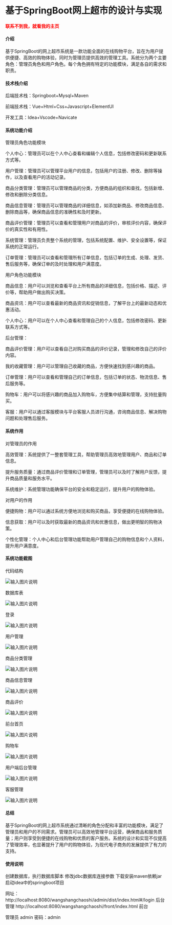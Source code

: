 # 基于SpringBoot网上超市的设计与实现

<h4 style='color:red'>联系不到我，就看我的主页 </h4> 
 
#### 介绍

基于SpringBoot的网上超市系统是一款功能全面的在线购物平台，旨在为用户提供便捷、高效的购物体验，同时为管理员提供高效的管理工具。系统分为两个主要角色：管理员角色和用户角色。每个角色拥有特定的功能模块，满足各自的需求和职责。

#### 技术栈介绍

后端技术栈：Springboot+Mysql+Maven

前端技术栈：Vue+Html+Css+Javascript+ElementUI

开发工具：Idea+Vscode+Navicate


#### 系统功能介绍

管理员角色功能模块

个人中心：管理员可以在个人中心查看和编辑个人信息，包括修改密码和更新联系方式等。

用户管理：管理员可以管理平台用户的信息，包括用户的注册、修改、删除等操作，以及查看用户的活动记录。

商品分类管理：管理员可以管理商品的分类，方便商品的组织和查找，包括新增、修改和删除分类信息。

商品信息管理：管理员可以管理商品的详细信息，如添加新商品、修改商品信息、删除商品等，确保商品信息的准确性和及时更新。

商品评价管理：管理员可以查看和管理用户对商品的评价，审核评价内容，确保评价的真实性和有用性。

系统管理：管理员负责整个系统的管理，包括系统配置、维护、安全设置等，保证系统的正常运行。

订单管理：管理员可以查看和管理所有订单信息，包括订单的生成、处理、发货、售后服务等，确保订单的及时处理和用户满意度。

用户角色功能模块

商品信息：用户可以浏览和查看平台上所有商品的详细信息，包括价格、描述、评价等，帮助用户做出购买决策。

商品资讯：用户可以查看最新的商品资讯和促销信息，了解平台上的最新动态和优惠活动。

个人中心：用户可以在个人中心查看和管理自己的个人信息，包括修改密码、更新联系方式等。

后台管理：

商品评价管理：用户可以查看自己对购买商品的评价记录，管理和修改自己的评价内容。

我的收藏管理：用户可以管理自己收藏的商品，方便快速找到感兴趣的商品。

订单管理：用户可以查看和管理自己的订单信息，包括订单的状态、物流信息、售后服务等。

购物车：用户可以将感兴趣的商品加入购物车，方便集中结算和管理，支持批量购买。

客服：用户可以通过客服模块与平台客服人员进行沟通，咨询商品信息、解决购物问题和处理售后服务。

#### 系统作用

对管理员的作用

高效管理：系统提供了一整套管理工具，帮助管理员高效地管理用户、商品和订单信息。

提升服务质量：通过商品评价管理和订单管理，管理员可以及时了解用户反馈，提升商品质量和服务水平。

系统维护：系统管理功能确保平台的安全和稳定运行，提升用户的购物体验。

对用户的作用

便捷购物：用户可以通过系统方便地浏览和购买商品，享受便捷的在线购物体验。

信息获取：用户可以及时获取最新的商品资讯和优惠信息，做出更明智的购物决策。

个性化管理：个人中心和后台管理功能帮助用户管理自己的购物信息和个人资料，提升用户满意度。

#### 系统功能截图

代码结构

![输入图片说明](images/88a94642857f2b41993a647dc965d79.png)

数据库表

![输入图片说明](images/67c8f597b462bc3dcf4fb7b27a4bdcc.png)

登录

![输入图片说明](images/d4bfdd81d80285173f419bb1d9a6634.png)

用户管理

![输入图片说明](images/b4bf913d7b9e2af98af4438b744cbcd.png)

商品分类管理

![输入图片说明](images/839d37fae57a746734c2626667071dd.png)

商品信息管理

![输入图片说明](images/82069468901cf0d06f4fed842eb08b3.png)

商品评价

![输入图片说明](images/e459b798f23d176897fc26dc235bb87.png)

前台首页

![输入图片说明](images/a5d57a816bb1b206f0a52104ee4ffb3.png)

购物车

![输入图片说明](images/a3a1a2859a34005b90a2f2ab84c39a6.png)

用户端后台管理

![输入图片说明](images/fb514bfa8599c8e57c326d84057c37c.png)

客服管理

![输入图片说明](images/fec2383803081c8045b6ca51599df1e.png)

#### 总结

基于SpringBoot的网上超市系统通过清晰的角色分配和丰富的功能模块，满足了管理员和用户的不同需求。管理员可以高效地管理平台运营，确保商品和服务质量；用户则享受到便捷的在线购物和优质的客户服务。系统的设计和实现不仅提高了管理效率，也显著提升了用户的购物体验，为现代电子商务的发展提供了有力的支持。

#### 使用说明

创建数据库，执行数据库脚本 修改jdbc数据库连接参数 下载安装maven依赖jar 启动idea中的springboot项目

网址：http://localhost:8080/wangshangchaoshi/admin/dist/index.html#/login 后台管理 http://localhost:8080/wangshangchaoshi/front/index.html 前台

管理员  admin  密码：admin   



